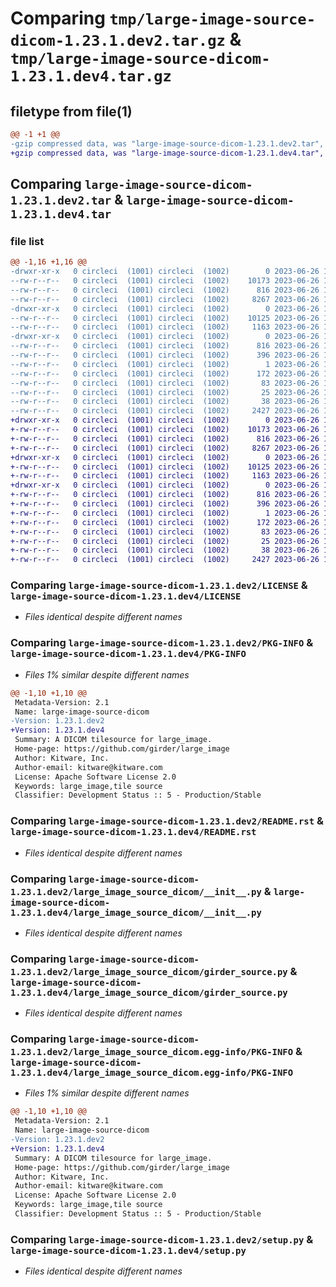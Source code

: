 # Comparing `tmp/large-image-source-dicom-1.23.1.dev2.tar.gz` & `tmp/large-image-source-dicom-1.23.1.dev4.tar.gz`

## filetype from file(1)

```diff
@@ -1 +1 @@
-gzip compressed data, was "large-image-source-dicom-1.23.1.dev2.tar", last modified: Mon Jun 26 12:52:47 2023, max compression
+gzip compressed data, was "large-image-source-dicom-1.23.1.dev4.tar", last modified: Mon Jun 26 18:47:23 2023, max compression
```

## Comparing `large-image-source-dicom-1.23.1.dev2.tar` & `large-image-source-dicom-1.23.1.dev4.tar`

### file list

```diff
@@ -1,16 +1,16 @@
-drwxr-xr-x   0 circleci  (1001) circleci  (1002)        0 2023-06-26 12:52:47.416058 large-image-source-dicom-1.23.1.dev2/
--rw-r--r--   0 circleci  (1001) circleci  (1002)    10173 2023-06-26 12:52:46.000000 large-image-source-dicom-1.23.1.dev2/LICENSE
--rw-r--r--   0 circleci  (1001) circleci  (1002)      816 2023-06-26 12:52:47.416058 large-image-source-dicom-1.23.1.dev2/PKG-INFO
--rw-r--r--   0 circleci  (1001) circleci  (1002)     8267 2023-06-26 12:52:46.000000 large-image-source-dicom-1.23.1.dev2/README.rst
-drwxr-xr-x   0 circleci  (1001) circleci  (1002)        0 2023-06-26 12:52:47.416058 large-image-source-dicom-1.23.1.dev2/large_image_source_dicom/
--rw-r--r--   0 circleci  (1001) circleci  (1002)    10125 2023-06-26 12:51:56.000000 large-image-source-dicom-1.23.1.dev2/large_image_source_dicom/__init__.py
--rw-r--r--   0 circleci  (1001) circleci  (1002)     1163 2023-06-26 12:51:56.000000 large-image-source-dicom-1.23.1.dev2/large_image_source_dicom/girder_source.py
-drwxr-xr-x   0 circleci  (1001) circleci  (1002)        0 2023-06-26 12:52:47.416058 large-image-source-dicom-1.23.1.dev2/large_image_source_dicom.egg-info/
--rw-r--r--   0 circleci  (1001) circleci  (1002)      816 2023-06-26 12:52:47.000000 large-image-source-dicom-1.23.1.dev2/large_image_source_dicom.egg-info/PKG-INFO
--rw-r--r--   0 circleci  (1001) circleci  (1002)      396 2023-06-26 12:52:47.000000 large-image-source-dicom-1.23.1.dev2/large_image_source_dicom.egg-info/SOURCES.txt
--rw-r--r--   0 circleci  (1001) circleci  (1002)        1 2023-06-26 12:52:47.000000 large-image-source-dicom-1.23.1.dev2/large_image_source_dicom.egg-info/dependency_links.txt
--rw-r--r--   0 circleci  (1001) circleci  (1002)      172 2023-06-26 12:52:47.000000 large-image-source-dicom-1.23.1.dev2/large_image_source_dicom.egg-info/entry_points.txt
--rw-r--r--   0 circleci  (1001) circleci  (1002)       83 2023-06-26 12:52:47.000000 large-image-source-dicom-1.23.1.dev2/large_image_source_dicom.egg-info/requires.txt
--rw-r--r--   0 circleci  (1001) circleci  (1002)       25 2023-06-26 12:52:47.000000 large-image-source-dicom-1.23.1.dev2/large_image_source_dicom.egg-info/top_level.txt
--rw-r--r--   0 circleci  (1001) circleci  (1002)       38 2023-06-26 12:52:47.416058 large-image-source-dicom-1.23.1.dev2/setup.cfg
--rw-r--r--   0 circleci  (1001) circleci  (1002)     2427 2023-06-26 12:51:56.000000 large-image-source-dicom-1.23.1.dev2/setup.py
+drwxr-xr-x   0 circleci  (1001) circleci  (1002)        0 2023-06-26 18:47:23.814004 large-image-source-dicom-1.23.1.dev4/
+-rw-r--r--   0 circleci  (1001) circleci  (1002)    10173 2023-06-26 18:47:23.000000 large-image-source-dicom-1.23.1.dev4/LICENSE
+-rw-r--r--   0 circleci  (1001) circleci  (1002)      816 2023-06-26 18:47:23.814004 large-image-source-dicom-1.23.1.dev4/PKG-INFO
+-rw-r--r--   0 circleci  (1001) circleci  (1002)     8267 2023-06-26 18:47:23.000000 large-image-source-dicom-1.23.1.dev4/README.rst
+drwxr-xr-x   0 circleci  (1001) circleci  (1002)        0 2023-06-26 18:47:23.814004 large-image-source-dicom-1.23.1.dev4/large_image_source_dicom/
+-rw-r--r--   0 circleci  (1001) circleci  (1002)    10125 2023-06-26 18:46:37.000000 large-image-source-dicom-1.23.1.dev4/large_image_source_dicom/__init__.py
+-rw-r--r--   0 circleci  (1001) circleci  (1002)     1163 2023-06-26 18:46:37.000000 large-image-source-dicom-1.23.1.dev4/large_image_source_dicom/girder_source.py
+drwxr-xr-x   0 circleci  (1001) circleci  (1002)        0 2023-06-26 18:47:23.814004 large-image-source-dicom-1.23.1.dev4/large_image_source_dicom.egg-info/
+-rw-r--r--   0 circleci  (1001) circleci  (1002)      816 2023-06-26 18:47:23.000000 large-image-source-dicom-1.23.1.dev4/large_image_source_dicom.egg-info/PKG-INFO
+-rw-r--r--   0 circleci  (1001) circleci  (1002)      396 2023-06-26 18:47:23.000000 large-image-source-dicom-1.23.1.dev4/large_image_source_dicom.egg-info/SOURCES.txt
+-rw-r--r--   0 circleci  (1001) circleci  (1002)        1 2023-06-26 18:47:23.000000 large-image-source-dicom-1.23.1.dev4/large_image_source_dicom.egg-info/dependency_links.txt
+-rw-r--r--   0 circleci  (1001) circleci  (1002)      172 2023-06-26 18:47:23.000000 large-image-source-dicom-1.23.1.dev4/large_image_source_dicom.egg-info/entry_points.txt
+-rw-r--r--   0 circleci  (1001) circleci  (1002)       83 2023-06-26 18:47:23.000000 large-image-source-dicom-1.23.1.dev4/large_image_source_dicom.egg-info/requires.txt
+-rw-r--r--   0 circleci  (1001) circleci  (1002)       25 2023-06-26 18:47:23.000000 large-image-source-dicom-1.23.1.dev4/large_image_source_dicom.egg-info/top_level.txt
+-rw-r--r--   0 circleci  (1001) circleci  (1002)       38 2023-06-26 18:47:23.814004 large-image-source-dicom-1.23.1.dev4/setup.cfg
+-rw-r--r--   0 circleci  (1001) circleci  (1002)     2427 2023-06-26 18:46:37.000000 large-image-source-dicom-1.23.1.dev4/setup.py
```

### Comparing `large-image-source-dicom-1.23.1.dev2/LICENSE` & `large-image-source-dicom-1.23.1.dev4/LICENSE`

 * *Files identical despite different names*

### Comparing `large-image-source-dicom-1.23.1.dev2/PKG-INFO` & `large-image-source-dicom-1.23.1.dev4/PKG-INFO`

 * *Files 1% similar despite different names*

```diff
@@ -1,10 +1,10 @@
 Metadata-Version: 2.1
 Name: large-image-source-dicom
-Version: 1.23.1.dev2
+Version: 1.23.1.dev4
 Summary: A DICOM tilesource for large_image.
 Home-page: https://github.com/girder/large_image
 Author: Kitware, Inc.
 Author-email: kitware@kitware.com
 License: Apache Software License 2.0
 Keywords: large_image,tile source
 Classifier: Development Status :: 5 - Production/Stable
```

### Comparing `large-image-source-dicom-1.23.1.dev2/README.rst` & `large-image-source-dicom-1.23.1.dev4/README.rst`

 * *Files identical despite different names*

### Comparing `large-image-source-dicom-1.23.1.dev2/large_image_source_dicom/__init__.py` & `large-image-source-dicom-1.23.1.dev4/large_image_source_dicom/__init__.py`

 * *Files identical despite different names*

### Comparing `large-image-source-dicom-1.23.1.dev2/large_image_source_dicom/girder_source.py` & `large-image-source-dicom-1.23.1.dev4/large_image_source_dicom/girder_source.py`

 * *Files identical despite different names*

### Comparing `large-image-source-dicom-1.23.1.dev2/large_image_source_dicom.egg-info/PKG-INFO` & `large-image-source-dicom-1.23.1.dev4/large_image_source_dicom.egg-info/PKG-INFO`

 * *Files 1% similar despite different names*

```diff
@@ -1,10 +1,10 @@
 Metadata-Version: 2.1
 Name: large-image-source-dicom
-Version: 1.23.1.dev2
+Version: 1.23.1.dev4
 Summary: A DICOM tilesource for large_image.
 Home-page: https://github.com/girder/large_image
 Author: Kitware, Inc.
 Author-email: kitware@kitware.com
 License: Apache Software License 2.0
 Keywords: large_image,tile source
 Classifier: Development Status :: 5 - Production/Stable
```

### Comparing `large-image-source-dicom-1.23.1.dev2/setup.py` & `large-image-source-dicom-1.23.1.dev4/setup.py`

 * *Files identical despite different names*

